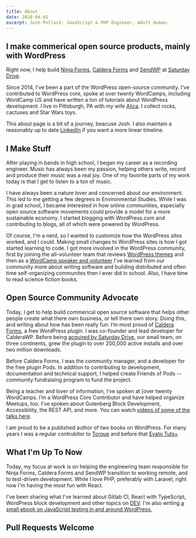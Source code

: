 ```yaml
---
title: About
date: 2020-04-01
excerpt: Josh Pollock: JavaScript & PHP Engineer, Adult Human.           
---
```


## I make commerical open source products, mainly with WordPress

Right now, I help build [Ninja Forms](https://ninjaforms.com), [Caldera Forms](https://calderaforms.com) and [SendWP](https://sendwp.com) at [Saturday Drive](https://saturdaydrive.com).

Since 2014, I've been a part of the WordPress open-source community. I've contributed to WordPress core, spoke at over twenty WordCamps, including WordCamp US and have written a ton of tutorials about WordPress development. I live in Pittsburgh, PA with my wife [Alica](https://aliciajayourba.com). I collect rocks, cactuses and Star Wars toys.

This about page is a bit of a journey, beacuse Josh. I also maintain a reasonably up to date [LinkedIn](https://www.linkedin.com/in/josh-pollock-9789005/) if you want a more linear timeline.

## I Make Stuff

After playing in bands in high school, I began my career as a recording engineer. Music has always been my passion, helping others write, record and produce their music was a real joy. One of my favorite parts of my work today is that I get to listen to a ton of music.

I have always been a nature lover and concerned about our environment. This led to me getting a few degrees in Environmental Studies. While I was in grad school, I became interested in how online communities, especially open source software movements could provide a model for a more sustainable economy. I started blogging with WordPress.com and contributing to blogs, all of which were powered by WordPress.

Of course, I'm a nerd, so I wanted to customize how the WordPress sites worked, and I could. Making small changes to WordPress sites is how I got started learning to code. I got more involved in the WordPress community, first by joining the all-volunteer team that reviews [WordPress themes](https://wordpress.org/themes) and then as a [WordCamp speaker and volunteer](http://wordcamp.org) I've learned from our community more about writing software and building distributed and often time self-organizing communites then I ever did in school. Also, I have time to read science fiction books.

## Open Source Community Advocate

Today, I get to help build commerical open source software that helps other people create what there own business, or tell there own story. Doing this, and writing about how has been really fun. I’m most proud of [Caldera Forms](https://CalderaForms.com), a free WordPress plugin. I was co-founder and lead developer for CalderaWP. Before being [acquired by Saturday Drive](https://saturdaydrive.com/saturday-drive-acquires-caldera-forms/), our small team, on three continents, grew the plugin to over 200,000 active installs and over two million downloads.

Before Caldera Forms. I was the community manager, and a developer for the free plugin Pods. In addition to contributing to development, documentation and technical support, I helped create Friends of Pods -- community fundraising program to fund the project.

Being a teacher and lover of information, I’ve spoken at [over twenty WordCamps. I’m a WordPress Core Contributor and have helped organize Meetups, too. I’ve spoken about Gutenberg Block Development, Accessibility, the REST API, and more. You can watch [videos of some of the talks here](https://wordpress.tv/?s=josh+pollock).

I am proud to be a published author of two books on WordPress. For many years I was a regular contrubitor to [Torque](https://torquemag.io/author/joshp/) and before that [Evato Tuts+](https://tutsplus.com/authors/josh-pollock).

## What I'm Up To Now

Today, my focus at work is on helping the engineering team responsible for Ninja Forms, Caldera Forms and SendWP transition to working remote, and to test-driven development. While I love PHP, preferably with Laravel, right now I'm having the most fun with React.

I've been sharing what I've learned about Gitlab CI, React with TypeScript, WordPress block development and other topics on [DEV](https://dev.to/shelob9). I'm also writing [a small ebook on JavaScript testing in and around WordPress.](https://react-wordpress-testing.joshpress.net/)

## Pull Requests Welcome
